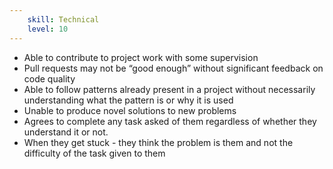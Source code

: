 ```yaml
---
    skill: Technical
    level: 10
---
```

- Able to contribute to project work with some supervision
- Pull requests may not be “good enough” without significant feedback on code quality
- Able to follow patterns already present in a project without necessarily understanding what the pattern is or why it is used
- Unable to produce novel solutions to new problems
- Agrees to complete any task asked of them regardless of whether they understand it or not.
- When they get stuck - they think the problem is them and not the difficulty of the task given to them
